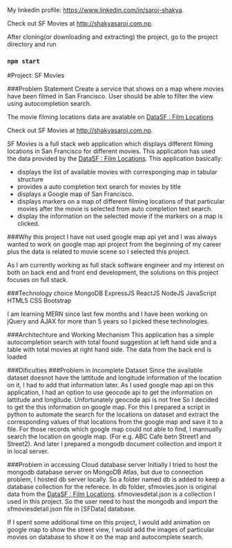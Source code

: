 My linkedin profile: <https://www.linkedin.com/in/saroj-shakya>.

Check out SF Movies at <http://shakyasaroj.com.np>.

After cloning(or downloading and extracting) the project, go to the project directory and run

### `npm start`

#Project: SF Movies

###Problem Statement
Create a service that shows on a map where movies have been filmed in San Francisco. User should be able to filter the view using autocompletion search.

The movie filming locations data are avalable on [DataSF : Film Locations](https://data.sfgov.org/Culture-and-Recreation/Film-Locations-in-San-Francisco/yitu-d5am)

Check out SF Movies at <http://shakyasaroj.com.np>.

SF Movies is a full stack web application which displays different filming locations in San Francisco for different movies. This application has used the data provided by the [DataSF : Film Locations](https://data.sfgov.org/Culture-and-Recreation/Film-Locations-in-San-Francisco/yitu-d5am). This application basically:

- displays the list of available movies with corresponging map in tabular structure
- provides a auto completion text search for movies by title
- displays a Google map of San Francisco.
- displays markers on a map of different filming locations of that particular movies after the movie is selected from auto completion text search.
- display the information on the selected movie if the markers on a map is clicked.

###Why this project
I have not used google map api yet and I was always wanted to work on google map api project from the beginning of my career plus the data is related to movie scene so I selected this project.

As I am currently working as full stack software engineer and my interest on both on back end and front end development, the solutions on this project focuses on full stack.

###Technology choice
MongoDB
ExpressJS
ReactJS
NodeJS
JavaScript
HTML5
CSS
Bootstrap

I am learning MERN since last few months and I have been working on jQuery and AJAX for more than 5 years so I picked these technologies.

###Architechture and Working Mechanism
This application has a simple autocompletion search with total found suggestion at left hand side and a table with total movies at right hand side. The data from the back end is loaded

###Dificulties
###Problem in Incomplete Dataset
Since the available dataset doesnot have the lattitude and longitude information of the location on it, I had to add that information later. As I used google map api on this application, I had an option to use geocode api to get the information on lattitude and longitude. Unfortunately geocode api is not free So I decided to get the this information on google map. For this I prepared a script in python to automate the search for the locations on dataset and extract the corresponding values of that locations from the google map and save it to a file. For those records which google map could not able to find, I mannually search the location on google map. (For e.g. ABC Cafe betn Street1 and Street2). And later I prepared a mongodb document collection and import it in local server.

###Problem in accessing Cloud database server
Initially I tried to host the mongodb database server on MongoDB Atlas, but due to connection problem, I hosted db server locally. So a folder named db is added to keep a database collection for the referece. In db folder, sfmovies.json is original data from the [DataSF : Film Locations](https://data.sfgov.org/Culture-and-Recreation/Film-Locations-in-San-Francisco/yitu-d5am). sfmoviesdetal.json is a collection I used in this project. So the user need to host the mongodb and import the sfmoviesdetail.json file in [SFData] database.

If I spent some additional time on this project, I would add animation on google map to show the street view, I would add the images of particular movies on database to show it on the map and autocomplete search.
